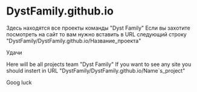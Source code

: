 # DystFamily.github.io
Здесь находятся все проекты команды "Dyst Family"
Если вы захотите посмотреть на сайт то вам нужно вставить в URL следующий строку "DystFamily/DystFamily.github.io/Название_проекта"

Удачи

Here will be all projects team "Dyst Family"
If you want to see any site you should instert in URL "DystFamily/DystFamily.github.io/Name`s_project"

Goog luck
